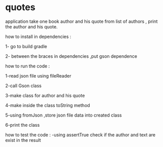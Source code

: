 # quotes
application take one book author and his quote from list of authors , print the author and his quote.

how to install in dependencies :

1- go to build gradle 

2- between the braces in dependencies ,put gson dependence

how to run the code :

1-read json file using fileReader

2-call Gson class

3-make class for author and his quote

4-make inside the class toString method

5-using fromJson ,store json file data into created class

6-print the class 

how to test the code :
-using assertTrue check if the author and text are exist in the result 
